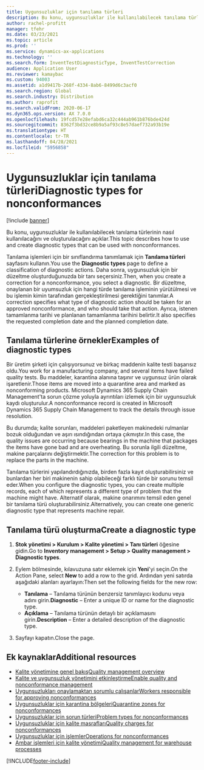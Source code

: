 ```yaml
---
title: Uygunsuzluklar için tanılama türleri
description: Bu konu, uygunsuzluklar ile kullanılabilecek tanılama türlerinin nasıl kullanılacağını ve oluşturulacağını açıklar.
author: rachel-profitt
manager: tfehr
ms.date: 03/23/2021
ms.topic: article
ms.prod: ''
ms.service: dynamics-ax-applications
ms.technology: ''
ms.search.form: InventTestDiagnosticType, InventTestCorrection
audience: Application User
ms.reviewer: kamaybac
ms.custom: 94003
ms.assetid: a1d9417b-268f-4334-8ab6-8499d6c3acf0
ms.search.region: Global
ms.search.industry: Distribution
ms.author: raprofit
ms.search.validFrom: 2020-06-17
ms.dyn365.ops.version: AX 7.0.0
ms.openlocfilehash: 19fcd57e28efabd6ca32c444ab961b876bde424d
ms.sourcegitcommit: 8362f3bd32ce8b9a5af93c8e57daef732a93b19e
ms.translationtype: HT
ms.contentlocale: tr-TR
ms.lasthandoff: 04/28/2021
ms.locfileid: "5956858"
---
```

# <a name="diagnostic-types-for-nonconformances"></a><span data-ttu-id="2c203-103">Uygunsuzluklar için tanılama türleri</span><span class="sxs-lookup"><span data-stu-id="2c203-103">Diagnostic types for nonconformances</span></span>

[!include [banner](../includes/banner.md)]

<span data-ttu-id="2c203-104">Bu konu, uygunsuzluklar ile kullanılabilecek tanılama türlerinin nasıl kullanılacağını ve oluşturulacağını açıklar.</span><span class="sxs-lookup"><span data-stu-id="2c203-104">This topic describes how to use and create diagnostic types that can be used with nonconformances.</span></span>

<span data-ttu-id="2c203-105">Tanılama işlemleri için bir sınıflandırma tanımlamak için **Tanılama türleri** sayfasını kullanın.</span><span class="sxs-lookup"><span data-stu-id="2c203-105">You use the **Diagnostic types** page to define a classification of diagnostic actions.</span></span> <span data-ttu-id="2c203-106">Daha sonra, uygunsuzluk için bir düzeltme oluşturduğunuzda bir tanı seçersiniz.</span><span class="sxs-lookup"><span data-stu-id="2c203-106">Then, when you create a correction for a nonconformance, you select a diagnostic.</span></span> <span data-ttu-id="2c203-107">Bir düzeltme, onaylanan bir uyumsuzluk için hangi türde tanılama işleminin yürütülmesi ve bu işlemin kimin tarafından gerçekleştirilmesi gerektiğini tanımlar.</span><span class="sxs-lookup"><span data-stu-id="2c203-107">A correction specifies what type of diagnostic action should be taken for an approved nonconformance, and who should take that action.</span></span> <span data-ttu-id="2c203-108">Ayrıca, istenen tamamlanma tarihi ve planlanan tamamlanma tarihini belirtir.</span><span class="sxs-lookup"><span data-stu-id="2c203-108">It also specifies the requested completion date and the planned completion date.</span></span>

## <a name="examples-of-diagnostic-types"></a><span data-ttu-id="2c203-109">Tanılama türlerine örnekler</span><span class="sxs-lookup"><span data-stu-id="2c203-109">Examples of diagnostic types</span></span>

<span data-ttu-id="2c203-110">Bir üretim şirketi için çalışıyorsunuz ve birkaç maddenin kalite testi başarısız oldu.</span><span class="sxs-lookup"><span data-stu-id="2c203-110">You work for a manufacturing company, and several items have failed quality tests.</span></span> <span data-ttu-id="2c203-111">Bu maddeler, karantina alanına taşınır ve uygunsuz ürün olarak işaretlenir.</span><span class="sxs-lookup"><span data-stu-id="2c203-111">Those items are moved into a quarantine area and marked as nonconforming products.</span></span> <span data-ttu-id="2c203-112">Microsoft Dynamics 365 Supply Chain Management'ta sorun çözme yoluyla ayrıntıları izlemek için bir uygunsuzluk kaydı oluşturulur.</span><span class="sxs-lookup"><span data-stu-id="2c203-112">A nonconformance record is created in Microsoft Dynamics 365 Supply Chain Management to track the details through issue resolution.</span></span>

<span data-ttu-id="2c203-113">Bu durumda; kalite sorunları, maddeleri paketleyen makinedeki rulmanlar bozuk olduğundan ve aşırı ısındığından ortaya çıkmıştır.</span><span class="sxs-lookup"><span data-stu-id="2c203-113">In this case, the quality issues are occurring because bearings in the machine that packages the items have gone bad and are overheating.</span></span> <span data-ttu-id="2c203-114">Bu sorunla ilgili düzeltme, makine parçalarını değiştirmektir.</span><span class="sxs-lookup"><span data-stu-id="2c203-114">The correction for this problem is to replace the parts in the machine.</span></span>

<span data-ttu-id="2c203-115">Tanılama türlerini yapılandırdığınızda, birden fazla kayıt oluşturabilirsiniz ve bunlardan her biri makinenin sahip olabileceği farklı türde bir sorunu temsil eder.</span><span class="sxs-lookup"><span data-stu-id="2c203-115">When you configure the diagnostic types, you can create multiple records, each of which represents a different type of problem that the machine might have.</span></span> <span data-ttu-id="2c203-116">Alternatif olarak, makine onarımını temsil eden genel bir tanılama türü oluşturabilirsiniz.</span><span class="sxs-lookup"><span data-stu-id="2c203-116">Alternatively, you can create one generic diagnostic type that represents machine repair.</span></span>

## <a name="create-a-diagnostic-type"></a><span data-ttu-id="2c203-117">Tanılama türü oluşturma</span><span class="sxs-lookup"><span data-stu-id="2c203-117">Create a diagnostic type</span></span>

1. <span data-ttu-id="2c203-118">**Stok yönetimi \> Kurulum \> Kalite yönetimi \> Tanı türleri** öğesine gidin.</span><span class="sxs-lookup"><span data-stu-id="2c203-118">Go to **Inventory management \> Setup \> Quality management \> Diagnostic types**.</span></span>
1. <span data-ttu-id="2c203-119">Eylem bölmesinde, kılavuzuna satır eklemek için **Yeni**'yi seçin.</span><span class="sxs-lookup"><span data-stu-id="2c203-119">On the Action Pane, select **New** to add a row to the grid.</span></span> <span data-ttu-id="2c203-120">Ardından yeni satırda aşağıdaki alanları ayarlayın:</span><span class="sxs-lookup"><span data-stu-id="2c203-120">Then set the following fields for the new row:</span></span>

    - <span data-ttu-id="2c203-121">**Tanılama** – Tanılama türünün benzersiz tanımlayıcı kodunu veya adını girin.</span><span class="sxs-lookup"><span data-stu-id="2c203-121">**Diagnostic** – Enter a unique ID or name for the diagnostic type.</span></span>
    - <span data-ttu-id="2c203-122">**Açıklama** – Tanılama türünün detaylı bir açıklamasını girin.</span><span class="sxs-lookup"><span data-stu-id="2c203-122">**Description** – Enter a detailed description of the diagnostic type.</span></span>

1. <span data-ttu-id="2c203-123">Sayfayı kapatın.</span><span class="sxs-lookup"><span data-stu-id="2c203-123">Close the page.</span></span>

## <a name="additional-resources"></a><span data-ttu-id="2c203-124">Ek kaynaklar</span><span class="sxs-lookup"><span data-stu-id="2c203-124">Additional resources</span></span>

- [<span data-ttu-id="2c203-125">Kalite yönetimine genel bakış</span><span class="sxs-lookup"><span data-stu-id="2c203-125">Quality management overview</span></span>](quality-management-processes.md)
- [<span data-ttu-id="2c203-126">Kalite ve uygunsuzluk yönetimini etkinleştirme</span><span class="sxs-lookup"><span data-stu-id="2c203-126">Enable quality and nonconformance management</span></span>](enable-quality-management.md)
- [<span data-ttu-id="2c203-127">Uygunsuzlukları onaylamaktan sorumlu çalışanlar</span><span class="sxs-lookup"><span data-stu-id="2c203-127">Workers responsible for approving nonconformances</span></span>](quality-responsible-workers.md)
- [<span data-ttu-id="2c203-128">Uygunsuzluklar için karantina bölgeleri</span><span class="sxs-lookup"><span data-stu-id="2c203-128">Quarantine zones for nonconformances</span></span>](quality-quarantine-zones.md)
- [<span data-ttu-id="2c203-129">Uygunsuzluklar için sorun türleri</span><span class="sxs-lookup"><span data-stu-id="2c203-129">Problem types for nonconformances</span></span>](quality-problem-types.md)
- [<span data-ttu-id="2c203-130">Uygunsuzluklar için kalite masrafları</span><span class="sxs-lookup"><span data-stu-id="2c203-130">Quality charges for nonconformances</span></span>](quality-charges.md)
- [<span data-ttu-id="2c203-131">Uygunsuzluklar için işlemler</span><span class="sxs-lookup"><span data-stu-id="2c203-131">Operations for nonconformances</span></span>](quality-operations.md)
- [<span data-ttu-id="2c203-132">Ambar işlemleri için kalite yönetimi</span><span class="sxs-lookup"><span data-stu-id="2c203-132">Quality management for warehouse processes</span></span>](quality-management-for-warehouses-processes.md)

[!INCLUDE[footer-include](../../includes/footer-banner.md)]
